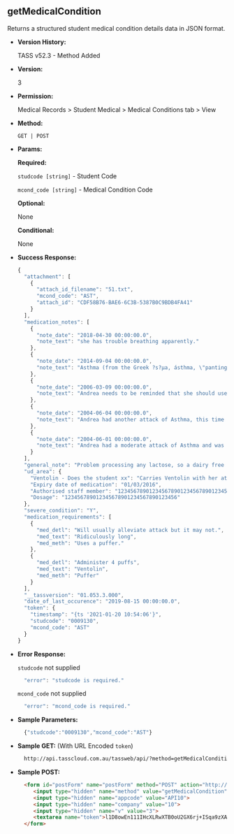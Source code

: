 **getMedicalCondition**
----
  Returns a structured student medical condition details data in JSON format.
  
* **Version History:**

  TASS v52.3 - Method Added

* **Version:**

  3

* **Permission:**

  Medical Records > Student Medical > Medical Conditions tab > View

* **Method:**

  `GET | POST`
  
*  **Params:**

   **Required:**
 
   `studcode [string]` - Student Code

   `mcond_code [string]` - Medical Condition Code

   **Optional:**

   None

   **Conditional:**

   None

* **Success Response:**

    ```javascript
    {
      "attachment": [
        {
          "attach_id_filename": "51.txt",
          "mcond_code": "AST",
          "attach_id": "CDF58B76-BAE6-6C3B-5387B0C9BDB4FA41"
        }
      ],
      "medication_notes": [
        {
          "note_date": "2018-04-30 00:00:00.0",
          "note_text": "she has trouble breathing apparently."
        },
        {
          "note_date": "2014-09-04 00:00:00.0",
          "note_text": "Asthma (from the Greek ?s?µa, ásthma, \"panting\") is a common chronic inflammatory disease of the airways characterized by variable and recurring symptoms, reversible airflow obstruction and bronchospasm."
        },
        {
          "note_date": "2006-03-09 00:00:00.0",
          "note_text": "Andrea needs to be reminded that she should use ventolin before an attack becomes serious."
        },
        {
          "note_date": "2004-06-04 00:00:00.0",
          "note_text": "Andrea had another attack of Asthma, this time more serious. It was advised by her GP that she be taken straight to hospital.  Telephoned her father at work and rushed her straight to Wesley Hospital."
        },
        {
          "note_date": "2004-06-01 00:00:00.0",
          "note_text": "Andrea had a moderate attack of Asthma and was immediately administered Ventolin by the School Nurse."
        }
      ],
      "general_note": "Problem processing any lactose, so a dairy free diet",
      "ud_area": {
        "Ventolin - Does the student xx": "Carries Ventolin with her at all times when she remembers xx",
        "Expiry date of medication": "01/03/2016",
        "Authorised staff member": "123456789012345678901234567890123456789012345678901234567890",
        "Dosage": "123456789012345678901234567890123456"
      },
      "severe_condition": "Y",
      "medication_requirements": [
        {
          "med_detl": "Will usually alleviate attack but it may not.",
          "med_text": "Ridiculously long",
          "med_meth": "Uses a puffer."
        },
        {
          "med_detl": "Administer 4 puffs",
          "med_text": "Ventolin",
          "med_meth": "Puffer"
        }
      ],
      "__tassversion": "01.053.3.000",
      "date_of_last_occurence": "2019-08-15 00:00:00.0",
      "token": {
        "timestamp": "{ts '2021-01-20 10:54:06'}",
        "studcode": "0009130",
        "mcond_code": "AST"
      }
    }
    ```
 
* **Error Response:**

    `studcode` not supplied
    ```javascript
      "error": "studcode is required."
    ```

    `mcond_code` not supplied
    ```javascript
      "error": "mcond_code is required."
    ```

* **Sample Parameters:**

  ```javascript
    {"studcode":"0009130","mcond_code":"AST"}
  ```

* **Sample GET:** (With URL Encoded `token`)

  ```HTML
    http://api.tasscloud.com.au/tassweb/api/?method=getMedicalCondition&appcode=API10&company=10&v=3&token=l1D8owEn111IHcXLRwXTB0oU2GX6rj%2BISqa9zXA8We3J3mwgjW5pdUvFK3%2FIZ4mJ4bMyfKTmEoup%2B3tTE9GeLQ%3D%3D
  ```
  
* **Sample POST:**

  ```HTML
    <form id="postForm" name="postForm" method="POST" action="http://api.tasscloud.com.au/tassweb/api/">
       <input type="hidden" name="method" value="getMedicalCondition">
       <input type="hidden" name="appcode" value="API10">
       <input type="hidden" name="company" value="10">
       <input type="hidden" name="v" value="3">
       <textarea name="token">l1D8owEn111IHcXLRwXTB0oU2GX6rj+ISqa9zXA8We3J3mwgjW5pdUvFK3/IZ4mJ4bMyfKTmEoup+3tTE9GeLQ==</textarea>
    </form>
  ```
